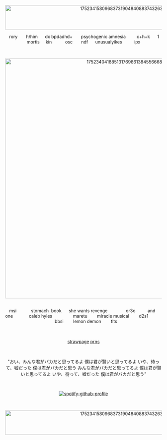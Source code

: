 ‎ <p align="center"><img width="732" height="78" alt="17523415809683731904840883743263" src="https://github.com/user-attachments/assets/811390fe-bf48-4405-a1a6-455a0c8433b3" />

<p align="center">‎   rory ‎ ‎ ‎ ‎ ‎ ‎ h/him‎ ‎ ‎ ‎ ‎ ‎ ‎dx bpdadhd‎+ ‎‎ ‎‎ ‎‎ ‎‎ ‎‎ ‎‎ ‎psychogenic amnesia ‎ ‎‎ ‎‎ ‎‎ ‎ ‎ ‎ ‎ c+h+k‎ ‎ ‎ ‎ ‎ ‎ 1‎ ‎mortis ‎ ‎  ‎ ‎ kin ‎ ‎ ‎‎ ‎‎ ‎‎ ‎‎ ‎ ‎ ‎ ‎ osc ‎ ‎ ‎ ‎ ‎ ‎ ndf‎ ‎ ‎ ‎ ‎ ‎ unusualyikes‎ ‎ ‎ ‎ ‎ ‎ ‎ ‎ ‎ ‎ ipx 


‎ <p align="center"><img width="768" height="768" alt="17523404188513176986138455666858" src="https://github.com/user-attachments/assets/b8c7e0ad-d630-4318-8629-c3ab6c9f663f" />
 ‎ ‎ ‎ ‎ ‎ ‎ ‎ ‎‎ ‎ 
 <p align="center">‎   msi‎ ‎ ‎ ‎ ‎ ‎ ‎ ‎ ‎ ‎ ‎ ‎ stomach‎ ‎  book‎ ‎ ‎ ‎ ‎ ‎ she wants revenge‎ ‎ ‎‎ ‎ ‎ ‎ ‎ ‎ ‎ ‎  ‎ ‎ ‎ ‎ ‎ or3o‎‎ ‎‎ ‎ ‎ ‎ ‎ ‎  ‎‎ ‎  ‎ and‎ ‎ ‎ ‎  one‎ ‎ ‎ ‎ ‎‎ ‎ ‎ ‎ ‎ ‎  ‎ ‎ ‎ ‎caleb hyles‎ ‎ ‎ ‎ ‎ ‎ ‎ ‎ ‎ ‎ ‎ ‎ ‎ ‎ ‎ ‎ ‎ ‎maretu‎ ‎ ‎ ‎ ‎ ‎ ‎ ‎ miracle musical‎ ‎ ‎ ‎ ‎ ‎ ‎ ‎ d2s1‎ ‎ ‎ ‎ ‎ ‎ ‎ ‎ ‎ ‎ ‎ ‎ ‎ ‎ ‎ ‎ bbsi‎ ‎ ‎ ‎ ‎ ‎ ‎ ‎ lemon demon‎ ‎ ‎ ‎ ‎ ‎ ‎ ‎ tlts
  
ㅤ <p align="center">[strawpage](https://paperpuppeteer.straw.page) [prns](https://en.pronouns.page/@paperpuppeteer)

 ‎ ‎ ‎ ‎ ‎ ‎ ‎ ‎ ‎ 
 ‎ <p align="center"> "おい、みんな君がバカだと思ってるよ
僕は君が賢いと思ってるよ
いや、待って、嘘だった
僕は君がバカだと思う
みんな君がバカだと思ってるよ
僕は君が賢いと思ってるよ
いや、待って、嘘だった
僕は君がバカだと思う"‎


‎ ‎ <p align="center">[![spotify-github-profile](https://spotify-github-profile.kittinanx.com/api/view?uid=31ocx5nuhqpzhylmbpjmm5t6cubm&cover_image=true&theme=novatorem&show_offline=false&background_color=121212&interchange=false&bar_color=0000ff&bar_color_cover=false)](https://github.com/kittinan/spotify-github-profile)

‎ ‎ <p align="center"><img width="732" height="78" alt="17523415809683731904840883743263" src="https://github.com/user-attachments/assets/811390fe-bf48-4405-a1a6-455a0c8433b3" />

